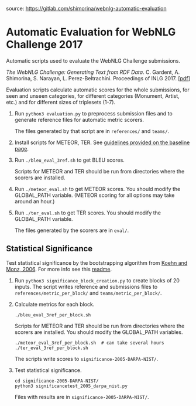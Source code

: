 source: https://gitlab.com/shimorina/webnlg-automatic-evaluation

# Automatic Evaluation for WebNLG Challenge 2017
Automatic scripts used to evaluate the WebNLG Challenge submissions.

_The WebNLG Challenge: Generating Text from RDF Data_. C. Gardent, A. Shimorina, S. Narayan, L. Perez-Beltrachini. Proceedings of INLG 2017. [[pdf](http://webnlg.loria.fr/pages/webnlg-challenge-report.pdf)]

Evaluation scripts calculate automatic scores for the whole submissions, for seen and unseen categories, for different categories (Monument, Artist, etc.) and for different sizes of triplesets (1-7). 

1. Run `python3 evaluation.py` to preprocess submission files and to generate reference files for automatic metric scorers.

    The files generated by that script are in `references/` and `teams/`.

2. Install scripts for METEOR, TER. See [guidelines provided on the baseline page](http://webnlg.loria.fr/pages/baseline.html).

3. Run `./bleu_eval_3ref.sh` to get BLEU scores.

    Scripts for METEOR and TER should be run from directories where the scorers are installed.

4. Run `./meteor_eval.sh` to get METEOR scores. You should modify the GLOBAL\_PATH variable. (METEOR scoring for all options may take around an hour.)
5. Run `./ter_eval.sh` to get TER scores. You should modify the GLOBAL\_PATH variable.

    The files generated by the scorers are in `eval/`.

## Statistical Significance
Test statistical significance by the bootstrapping algorithm from [Koehn and Monz, 2006](http://www.aclweb.org/anthology/W06-3114). For more info see this [readme](./significance-2005-DARPA-NIST/README.md).

1. Run `python3 significance_block_creation.py` to create blocks of 20 inputs.
	The script writes reference and submissions files to `references/metric_per_block/` and `teams/metric_per_block/`.

2. Calculate metrics for each block.
	```
    ./bleu_eval_3ref_per_block.sh
    ```
	Scripts for METEOR and TER should be run from directories where the scorers are installed. You should modify the GLOBAL\_PATH variables.
	```
	./meteor_eval_3ref_per_block.sh  # can take several hours
	./ter_eval_3ref_per_block.sh
	```
	The scripts write scores to `significance-2005-DARPA-NIST/`.

3. Test statistical significance.
	```
    cd significance-2005-DARPA-NIST/
	python3 significancetest_2005_darpa_nist.py
	```

	Files with results are in `significance-2005-DARPA-NIST/`.

